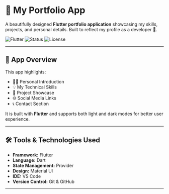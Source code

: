 # 💼 My Portfolio App

A beautifully designed **Flutter portfolio application** showcasing my skills, projects, and personal details. Built to reflect my profile as a developer 🚀.

![Flutter](https://img.shields.io/badge/Flutter-Portfolio-blue?logo=flutter)
![Status](https://img.shields.io/badge/Status-Completed-brightgreen)
![License](https://img.shields.io/badge/License-MIT-yellow.svg)

---

## 📱 App Overview

This app highlights:
- 🧑‍💻 Personal Introduction
- 💡 My Technical Skills
- 📂 Project Showcase
- 🌐 Social Media Links
- 📞 Contact Section

It is built with **Flutter** and supports both light and dark modes for better user experience.

---

## 🛠️ Tools & Technologies Used

- **Framework:** Flutter
- **Language:** Dart
- **State Management:** Provider
- **Design:** Material UI
- **IDE:** VS Code
- **Version Control:** Git & GitHub

---
